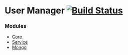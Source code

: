 User Manager  [![Build Status](https://travis-ci.org/revolutionarysystems/user-manager.svg?branch=master)](https://travis-ci.org/revolutionarysystems/user-manager)
====================

### Modules

* [Core](tree/master/core)
* [Service](tree/master/service)
* [Mongo](tree/master/mongo)